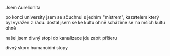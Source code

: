 Jsem Aurelionita

po konci university jsem se sčuchnul s jedním "mistrem", kazatelem který byl vyražen z řádu.
dostal jsem se ke kultu ohně
scházíme se na mších kultu ohně

našel jsem divný stopi do kanalizace
jdu zabít příšeru

divný skoro humanoidní stopy